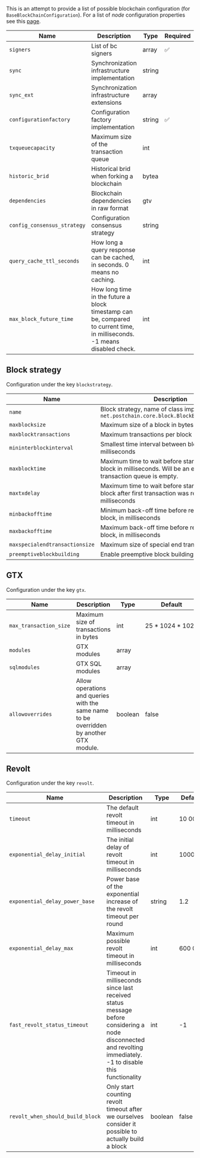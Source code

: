 This is an attempt to provide a list of possible blockchain configuration (for `BaseBlockChainConfiguration`). For a
list of _node_ configuration properties see this [page](Node-Configuration-Properties.md).

| Name                             | Description                                                                                                               | Type          | Required           | Default |
|----------------------------------|---------------------------------------------------------------------------------------------------------------------------|---------------|--------------------|---------|
| `signers`                        | List of bc signers                                                                                                        | array<bytea>  | :white_check_mark: |         |
| `sync`                           | Synchronization infrastructure implementation                                                                             | string        |                    | ""      |
| `sync_ext`                       | Synchronization infrastructure extensions                                                                                 | array<string> |                    | []      |
| `configurationfactory`           | Configuration factory implementation                                                                                      | string        | :white_check_mark: |         |
| `txqueuecapacity`                | Maximum size of the transaction queue                                                                                     | int           |                    | 2500    |
| `historic_brid`                  | Historical brid when forking a blockchain                                                                                 | bytea         |                    |         |
| `dependencies`                   | Blockchain dependencies in raw format                                                                                     | gtv           |                    |         |
| `config_consensus_strategy`      | Configuration consensus strategy                                                                                          | string        |                    |         |
| `query_cache_ttl_seconds`        | How long a query response can be cached, in seconds. 0 means no caching.                                                  | int           |                    | 0       |
| `max_block_future_time`          | How long time in the future a block timestamp can be, compared to current time, in milliseconds. -1 means disabled check. | int           |                    | 10000   |

## Block strategy

Configuration under the key `blockstrategy`.

| Name                           | Description                                                                                                                  | Type    | Default          |
|--------------------------------|------------------------------------------------------------------------------------------------------------------------------|---------|------------------|
| `name`                         | Block strategy, name of class implementing `net.postchain.core.block.BlockBuildingStrategy`                                  | string  |                  | net.postchain.base.BaseBlockBuildingStrategy |
| `maxblocksize`                 | Maximum size of a block in bytes                                                                                             | int     | 26 * 1024 * 1024 |
| `maxblocktransactions`         | Maximum transactions per block                                                                                               | int     | 100              |
| `mininterblockinterval`        | Smallest time interval between blocks in milliseconds                                                                        | int     | 25               |
| `maxblocktime`                 | Maximum time to wait before starting to build a block in milliseconds. Will be an empty block if transaction queue is empty. | int     | 30 000           |
| `maxtxdelay`                   | Maximum time to wait before starting to build a block after first transaction was received, in milliseconds                  | int     | 1000             |
| `minbackofftime`               | Minimum back-off time before retrying a failed block, in milliseconds                                                        | int     | 20               |
| `maxbackofftime`               | Maximum back-off time before retrying a failed block, in milliseconds                                                        | int     | 2000             |
| `maxspecialendtransactionsize` | Maximum size of special end transaction, in bytes                                                                            | int     | 1024             |
| `preemptiveblockbuilding`      | Enable preemptive block building                                                                                             | boolean | true             |

## GTX

Configuration under the key `gtx`.

| Name                   | Description                                                                             | Type          | Default          |
|------------------------|-----------------------------------------------------------------------------------------|---------------|------------------|
| `max_transaction_size` | Maximum size of transactions in bytes                                                   | int           | 25 * 1024 * 1024 |
| `modules`              | GTX modules                                                                             | array<string> |                  |
| `sqlmodules`           | GTX SQL modules                                                                         | array<string> |                  |
| `allowoverrides`       | Allow operations and queries with the same name to be overridden by another GTX module. | boolean       | false            |

## Revolt

Configuration under the key `revolt`.

| Name                             | Description                                                                                                                                                   | Type    | Default |
|----------------------------------|---------------------------------------------------------------------------------------------------------------------------------------------------------------|---------|---------|
| `timeout`                        | The default revolt timeout in milliseconds                                                                                                                    | int     | 10 000  |
| `exponential_delay_initial`      | The initial delay of revolt timeout in milliseconds                                                                                                           | int     | 1000    |
| `exponential_delay_power_base`   | Power base of the exponential increase of the revolt timeout per round                                                                                        | string  | 1.2     |
| `exponential_delay_max`          | Maximum possible revolt timeout in milliseconds                                                                                                               | int     | 600 000 |
| `fast_revolt_status_timeout`     | Timeout in milliseconds since last received status message before considering a node disconnected and revolting immediately. -1 to disable this functionality | int     | -1      |
| `revolt_when_should_build_block` | Only start counting revolt timeout after we ourselves consider it possible to actually build a block                                                          | boolean | false   |
